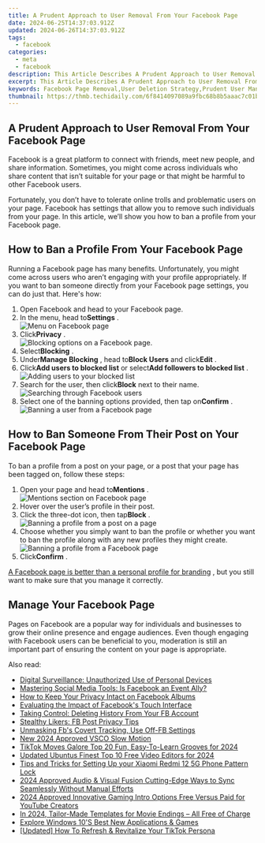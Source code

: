 ```yaml
---
title: A Prudent Approach to User Removal From Your Facebook Page
date: 2024-06-25T14:37:03.912Z
updated: 2024-06-26T14:37:03.912Z
tags:
  - facebook
categories:
  - meta
  - facebook
description: This Article Describes A Prudent Approach to User Removal From Your Facebook Page
excerpt: This Article Describes A Prudent Approach to User Removal From Your Facebook Page
keywords: Facebook Page Removal,User Deletion Strategy,Prudent User Management,Safe Account Removal,Effective FB Disconnect,Removal Best Practices,Disengage Users Tactfully
thumbnail: https://thmb.techidaily.com/6f8414097089a9fbc68b8b5aaac7c01bdc6e5c33b0986ef04ba67ea8a7553849.jpg
---
```


## A Prudent Approach to User Removal From Your Facebook Page

 Facebook is a great platform to connect with friends, meet new people, and share information. Sometimes, you might come across individuals who share content that isn’t suitable for your page or that might be harmful to other Facebook users.

 Fortunately, you don’t have to tolerate online trolls and problematic users on your page. Facebook has settings that allow you to remove such individuals from your page. In this article, we’ll show you how to ban a profile from your Facebook page.

## How to Ban a Profile From Your Facebook Page

 Running a Facebook page has many benefits. Unfortunately, you might come across users who aren’t engaging with your profile appropriately. If you want to ban someone directly from your Facebook page settings, you can do just that. Here's how:

1. Open Facebook and head to your Facebook page.
2. In the menu, head to**Settings** .  
![Menu on Facebook page](https://static1.makeuseofimages.com/wordpress/wp-content/uploads/2023/09/fabebook-page-menu.jpg)
3. Click**Privacy** .  
![Blocking options on a Facebook page.](https://static1.makeuseofimages.com/wordpress/wp-content/uploads/2023/09/blocking-feature-facebook.jpg)
4. Select**Blocking** .
5. Under**Manage Blocking** , head to**Block Users** and click**Edit** .
6. Click**Add users to blocked list** or select**Add followers to blocked list** .  
![Adding users to your blocked list](https://static1.makeuseofimages.com/wordpress/wp-content/uploads/2023/09/users-blocked-list.jpg)
7. Search for the user, then click**Block** next to their name.  
![Searching through Facebook users](https://static1.makeuseofimages.com/wordpress/wp-content/uploads/2023/09/search-user-list.jpg)
8. Select one of the banning options provided, then tap on**Confirm** .  
![Banning a user from a Facebook page](https://static1.makeuseofimages.com/wordpress/wp-content/uploads/2023/09/ban-user-page.jpg)

## How to Ban Someone From Their Post on Your Facebook Page

 To ban a profile from a post on your page, or a post that your page has been tagged on, follow these steps:

1. Open your page and head to**Mentions** .  
![Mentions section on Facebook page](https://static1.makeuseofimages.com/wordpress/wp-content/uploads/2023/09/page-mentions-section.jpg)
2. Hover over the user’s profile in their post.
3. Click the three-dot icon, then tap**Block** .  
![Banning a profile from a post on a page](https://static1.makeuseofimages.com/wordpress/wp-content/uploads/2023/09/profile-post-page.jpg)
4. Choose whether you simply want to ban the profile or whether you want to ban the profile along with any new profiles they might create.  
![Banning a profile from a Facebook page](https://static1.makeuseofimages.com/wordpress/wp-content/uploads/2023/09/ban-profile-tag.jpg)
5. Click**Confirm** .

[A Facebook page is better than a personal profile for branding](https://www.makeuseof.com/why-facebook-page-is-better-for-branding/) , but you still want to make sure that you manage it correctly.

## Manage Your Facebook Page

 Pages on Facebook are a popular way for individuals and businesses to grow their online presence and engage audiences. Even though engaging with Facebook users can be beneficial to you, moderation is still an important part of ensuring the content on your page is appropriate.


<ins class="adsbygoogle"
     style="display:block"
     data-ad-format="autorelaxed"
     data-ad-client="ca-pub-7571918770474297"
     data-ad-slot="1223367746"></ins>



<ins class="adsbygoogle"
     style="display:block"
     data-ad-client="ca-pub-7571918770474297"
     data-ad-slot="8358498916"
     data-ad-format="auto"
     data-full-width-responsive="true"></ins>

<span class="atpl-alsoreadstyle">Also read:</span>
<div><ul>
<li><a href="https://facebook.techidaily.com/digital-surveillance-unauthorized-use-of-personal-devices/"><u>Digital Surveillance: Unauthorized Use of Personal Devices</u></a></li>
<li><a href="https://facebook.techidaily.com/mastering-social-media-tools-is-facebook-an-event-ally/"><u>Mastering Social Media Tools: Is Facebook an Event Ally?</u></a></li>
<li><a href="https://facebook.techidaily.com/how-to-keep-your-privacy-intact-on-facebook-albums/"><u>How to Keep Your Privacy Intact on Facebook Albums</u></a></li>
<li><a href="https://facebook.techidaily.com/evaluating-the-impact-of-facebooks-touch-interface/"><u>Evaluating the Impact of Facebook's Touch Interface</u></a></li>
<li><a href="https://facebook.techidaily.com/taking-control-deleting-history-from-your-fb-account/"><u>Taking Control: Deleting History From Your FB Account</u></a></li>
<li><a href="https://facebook.techidaily.com/stealthy-likers-fb-post-privacy-tips/"><u>Stealthy Likers: FB Post Privacy Tips</u></a></li>
<li><a href="https://facebook.techidaily.com/unmasking-fbs-covert-tracking-use-off-fb-settings/"><u>Unmasking Fb's Covert Tracking, Use Off-FB Settings</u></a></li>
<li><a href="https://ai-editing-video.techidaily.com/new-2024-approved-vsco-slow-motion/"><u>New 2024 Approved VSCO Slow Motion</u></a></li>
<li><a href="https://tiktok-clips.techidaily.com/tiktok-moves-galore-top-20-fun-easy-to-learn-grooves-for-2024/"><u>TikTok Moves Galore  Top 20 Fun, Easy-To-Learn Grooves for 2024</u></a></li>
<li><a href="https://smart-video-creator.techidaily.com/updated-ubuntus-finest-top-10-free-video-editors-for-2024/"><u>Updated Ubuntus Finest Top 10 Free Video Editors for 2024</u></a></li>
<li><a href="https://unlock-android.techidaily.com/tips-and-tricks-for-setting-up-your-xiaomi-redmi-12-5g-phone-pattern-lock-by-drfone-android/"><u>Tips and Tricks for Setting Up your Xiaomi Redmi 12 5G Phone Pattern Lock</u></a></li>
<li><a href="https://sound-tweaking.techidaily.com/2024-approved-audio-and-visual-fusion-cutting-edge-ways-to-sync-seamlessly-without-manual-efforts/"><u>2024 Approved Audio & Visual Fusion Cutting-Edge Ways to Sync Seamlessly Without Manual Efforts</u></a></li>
<li><a href="https://youtube-help.techidaily.com/2024-approved-innovative-gaming-intro-options-free-versus-paid-for-youtube-creators/"><u>2024 Approved  Innovative Gaming Intro Options  Free Versus Paid for YouTube Creators</u></a></li>
<li><a href="https://some-approaches.techidaily.com/in-2024-tailor-made-templates-for-movie-endings-all-free-of-charge/"><u>In 2024, Tailor-Made Templates for Movie Endings – All Free of Charge</u></a></li>
<li><a href="https://extra-lessons.techidaily.com/explore-windows-10s-best-new-applications-and-games/"><u>Explore Windows 10'S Best New Applications & Games</u></a></li>
<li><a href="https://tiktok-clips.techidaily.com/updated-how-to-refresh-and-revitalize-your-tiktok-persona/"><u>[Updated] How To Refresh & Revitalize Your TikTok Persona</u></a></li>
</ul></div>
